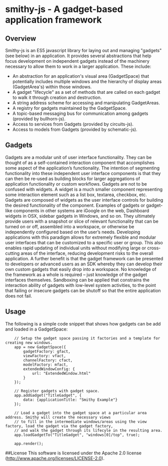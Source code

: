 # smithy-js - A gadget-based application framework

## Overview
Smithy-js is an ES5 javascript library for laying out and managing "gadgets" (see below) in an application. It provides several abstractions that help focus development on independent gadgets instead of the machinery necessary to allow them to work in a larger application. These include:
* An abstraction for an application's visual area (GadgetSpace) that potentially includes multiple windows and the hierarchy of display areas (GadgetArea's) within those windows.
* A gadget "lifecycle" as a set of methods that are called on each gadget to walk it through creation and destruction.
* A string address scheme for accessing and manipulating GadgetAreas.
* A registry for gadgets maintained by the GadgetSpace.
* A topic-based messaging bus for communication among gadgets (provided by bullhorn-js).
* Access to services from Gadgets (provided by circuits-js).
* Access to models from Gadgets (provided by schematic-js).

## Gadgets
Gadgets are a modular unit of user interface functionality. They can be thought of as a self-contained interaction component that accomplishes some aspect of the application’s functionality. The intention of segmenting functionality into these independent user interface components is that they can then be re-used as building blocks for larger aggregations of application functionality or custom workflows.
Gadgets are not to be confused with widgets. A widget is a much smaller component representing some interaction element such as a list box, textarea, checkbox, etc. Gadgets are composed of widgets as the user interface controls for building the desired functionality of the component.
Examples of gadgets or gadget-like components in other systems are iGoogle on the web, Dashboard widgets in OSX, sidebar gadgets in Windows, and so on. They ultimately provide users with a snapshot or slice of relevant functionality that can be turned on or off, assembled into a workspace, or otherwise be independently configured based on the user’s needs. Developing applications with this paradigm allows for extremely flexible and modular user interfaces that can be customized to a specific user or group. This also enables rapid updating of individual units without modifying large or cross-cutting areas of the interface, reducing development risks to the overall application. A further benefit is that the gadget framework can be presented to developers or advanced users as an SDK whereby they can develop their own custom gadgets that easily drop into a workspace. No knowledge of the framework as a whole is required – just knowledge of the gadget interfaces themselves. Sandboxing can be applied that constrains the interaction ability of gadgets with low-level system activities, to the point that failing or insecure gadgets can be shutoff so that the entire application does not fail.

## Usage
The following is a simple code snippet that shows how gadgets can be add and loaded in a GadgetSpace:
````
    // Setup the gadget space passing it factories and a template for creating new windows.
    app = new GadgetSpace({
        gadgetFactory: gfact,
        viewFactory: vfact,
        channelFactory: cfact,
        modelFactory: mfact,
        extendedWindowConfig: {
            url: "ExtendedWindow.html"
        }
    });

    // Register gadgets with gadget space.
    app.addGadget("TitleGadget", {
        data: {applicationTitle: "Smithy Example"}
    });

    // Load a gadget into the gadget space at a particular area address. Smithy will create the necessary views
    // to fill in the intermediate windows/areas using the view factory, load the gadget via the gadget factory,
    // and walk the gadget through its lifecyle in the resulting area.
    app.loadGadgetTo("TitleGadget", "windows[0]/top", true);

    app.render();

````

##License
This software is licensed under the Apache 2.0 license (http://www.apache.org/licenses/LICENSE-2.0).
